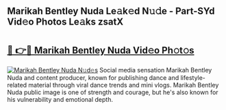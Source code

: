 ## Marikah Bentley Nuda Le𝚊k𝚎d N𝚞𝚍e - Part-SYd Vid𝚎o Photos Le𝚊ks zsatX

# <h2><a href="http://fbf442.evod.top/?m=Marikah+Bentley+Nuda">🔗 👉🔴 Marikah Bentley Nuda Vid𝚎o Ph𝚘t𝚘s</a></h2>

[![Marikah Bentley Nuda N𝚞d𝚎s](https://i.imgur.com/8V9OHl7.gif)](http://fbf442.evod.top/?m=Marikah+Bentley+Nuda)
Social media sensation Marikah Bentley Nuda and content producer, known for publishing dance and lifestyle-related material through viral dance trends and mini vlogs. Marikah Bentley Nuda public image is one of strength and courage, but he's also known for his vulnerability and emotional depth. 
